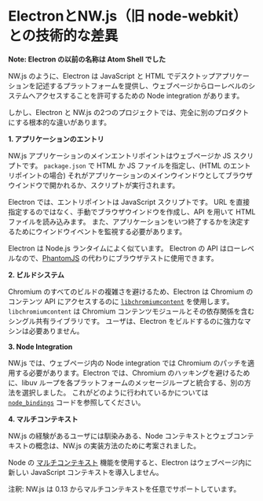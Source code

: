 # ElectronとNW.js（旧 node-webkit）との技術的な差異

**Note: Electron の以前の名称は Atom Shell でした**

NW.js のように、Electron は JavaScript と HTML でデスクトップアプリケーションを記述するプラットフォームを提供し、ウェブページからローレベルのシステムへアクセスすることを許可するための Node integration があります。

しかし、Electron と NW.js の2つのプロジェクトでは、完全に別のプロダクトにする根本的な違いがあります。

**1. アプリケーションのエントリ**

NW.js アプリケーションのメインエントリポイントはウェブページか JS スクリプトです。 `package.json` で HTML か JS ファイルを指定し、(HTML のエントリポイントの場合) それがアプリケーションのメインウインドウとしてブラウザウインドウで開かれるか、スクリプトが実行されます。

Electron では、エントリポイントは JavaScript スクリプトです。 URL を直接指定するのではなく、手動でブラウザウインドウを作成し、API を用いて HTML ファイルを読み込みます。 また、アプリケーションをいつ終了するかを決定するためにウインドウイベントを監視する必要があります。

Electron は Node.js ランタイムによく似ています。 Electron の API はローレベルなので、[PhantomJS](http://phantomjs.org/) の代わりにブラウザテストに使用できます。

**2. ビルドシステム**

Chromium のすべてのビルドの複雑さを避けるため、Electron は Chromium のコンテンツ API にアクセスするのに [`libchromiumcontent`](https://github.com/electron/libchromiumcontent) を使用します。 `libchromiumcontent` は Chromium コンテンツモジュールとその依存関係を含むシングル共有ライブラリです。 ユーザは、Electron をビルドするのに強力なマシンは必要ありません。

**3. Node Integration**

NW.js では、ウェブページ内の Node integration では Chromium のパッチを適用する必要があります。Electron では、Chromium のハッキングを避けるために、libuv ループを各プラットフォームのメッセージループと統合する、別の方法を選択しました。 これがどのように行われているかについては [`node_bindings`](https://github.com/electron/electron/tree/master/atom/common) コードを参照してください。

**4. マルチコンテキスト**

NW.js の経験があるユーザには馴染みある、Node コンテキストとウェブコンテキストの概念は、NW.js の実装方法のために考案されました。

Node の [マルチコンテキスト](https://github.com/nodejs/node-v0.x-archive/commit/756b622) 機能を使用すると、Electron はウェブページ内に新しい JavaScript コンテキストを導入しません。

注釈: NW.js は 0.13 からマルチコンテキストを任意でサポートしています。